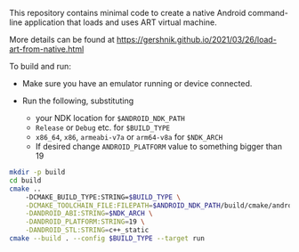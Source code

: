 This repository contains minimal code to create a native Android command-line application that loads and uses ART virtual machine.

More details can be found at https://gershnik.github.io/2021/03/26/load-art-from-native.html

To build and run:

* Make sure you have an emulator running or device connected.

* Run the following, substituting 
  * your NDK location for `$ANDROID_NDK_PATH`
  * `Release` or `Debug` etc. for `$BUILD_TYPE` 
  * `x86_64`, `x86`, `armeabi-v7a` or `arm64-v8a` for `$NDK_ARCH`
  * If desired change `ANDROID_PLATFORM` value to something bigger than 19

```bash
mkdir -p build
cd build
cmake .. 
    -DCMAKE_BUILD_TYPE:STRING=$BUILD_TYPE \
    -DCMAKE_TOOLCHAIN_FILE:FILEPATH=$ANDROID_NDK_PATH/build/cmake/android.toolchain.cmake \
    -DANDROID_ABI:STRING=$NDK_ARCH \
    -DANDROID_PLATFORM:STRING=19 \
    -DANDROID_STL:STRING=c++_static
cmake --build . --config $BUILD_TYPE --target run
```

